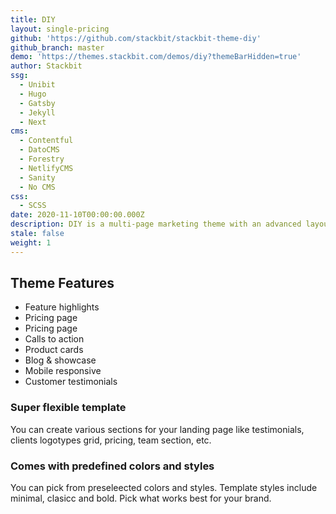 ```yaml
---
title: DIY
layout: single-pricing
github: 'https://github.com/stackbit/stackbit-theme-diy'
github_branch: master
demo: 'https://themes.stackbit.com/demos/diy?themeBarHidden=true'
author: Stackbit
ssg:
  - Unibit
  - Hugo
  - Gatsby
  - Jekyll
  - Next
cms:
  - Contentful
  - DatoCMS
  - Forestry
  - NetlifyCMS
  - Sanity
  - No CMS
css:
  - SCSS
date: 2020-11-10T00:00:00.000Z
description: DIY is a multi-page marketing theme with an advanced layout builder.
stale: false
weight: 1
---
```


## Theme Features

- Feature highlights
- Pricing page
- Pricing page
- Calls to action
- Product cards
- Blog & showcase
- Mobile responsive
- Customer testimonials 

### Super flexible template
You can create various sections for your landing page like testimonials, clients logotypes grid, pricing, team section, etc.

### Comes with predefined colors and styles
You can pick from preseleected colors and styles. Template styles include minimal, clasicc and bold. Pick what works best for your brand.
